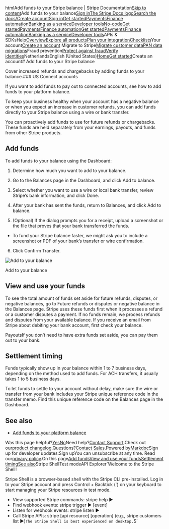htmlAdd funds to your Stripe balance | Stripe Documentation[Skip to content](#main-content)Add funds to your balance[Sign in](https://dashboard.stripe.com/login?redirect=https%3A%2F%2Fdocs.stripe.com%2Fget-started%2Faccount%2Fadd-funds)[The Stripe Docs logo](/)[Search the docs/](#)[Create account](https://dashboard.stripe.com/register)[Sign in](https://dashboard.stripe.com/login?redirect=https%3A%2F%2Fdocs.stripe.com%2Fget-started%2Faccount%2Fadd-funds)[Get started](/get-started)[Payments](/payments)[Finance automation](/finance-automation)[Banking as a service](/financial-services)[Developer tools](/development)[No-code](/no-code)[Get started](/get-started)[Payments](/payments)[Finance automation](/finance-automation)[](#)[Get started](/get-started)[Payments](/payments)[Finance automation](/finance-automation)[Banking as a service](/financial-services)[Developer tools](/development)[](#)APIs & SDKsHelp[Overview](/docs/get-started)[Explore all products](/docs/products)[Plan your integration](#)[Checklists](#)Your account[Create an account](#)
Migrate to Stripe[Migrate customer data](/docs/get-started/data-migrations)[PAN data migrations](#)Fraud prevention[Protect against fraud](#)[Verify identities](#)NetherlandsEnglish (United States)[](#)[](#)[Home](/docs)[Get started](/docs/get-started)Create an account# Add funds to your Stripe balance

Cover increased refunds and chargebacks by adding funds to your balance.### US Connect accounts

If you want to add funds to pay out to connected accounts, see how to add funds to your platform balance.

To keep your business healthy when your account has a negative balance or when you expect an increase in customer refunds, you can add funds directly to your Stripe balance using a wire or bank transfer.

You can proactively add funds to use for future refunds or chargebacks. These funds are held separately from your earnings, payouts, and funds from other Stripe products.

## Add funds

To add funds to your balance using the Dashboard:

1. Determine how much you want to add to your balance.


2. Go to the Balances page in the Dashboard, and click Add to balance.


3. Select whether you want to use a wire or local bank transfer, review Stripe’s bank information, and click Done.


4. After your bank has sent the funds, return to Balances, and click Add to balance.


5. (Optional) If the dialog prompts you for a receipt, upload a screenshot or the file that proves that your bank transferred the funds.

  - To fund your Stripe balance faster, we might ask you to include a screenshot or PDF of your bank’s transfer or wire confirmation.


6. Click Confirm Transfer.



![Add to your balance](https://b.stripecdn.com/docs-statics-srv/assets/balance.33f25616b262a378ffd6c0623ef9f5ac.png)

Add to your balance

## View and use your funds

To see the total amount of funds set aside for future refunds, disputes, or negative balances, go to Future refunds or disputes or negative balance in the Balances page. Stripe uses these funds first when it processes a refund or a customer disputes a payment. If no funds remain, we process refunds and disputes from your available balance. If you receive an email from Stripe about debiting your bank account, first check your balance.

PayoutsIf you don’t need to have extra funds set aside, you can pay them out to your bank.

## Settlement timing

Funds typically show up in your balance within 1 to 7 business days, depending on the method used to add funds. For ACH transfers, it usually takes 1 to 5 business days.

To let funds to settle to your account without delay, make sure the wire or transfer from your bank includes your Stripe unique reference code in the transfer memo. Find this unique reference code on the Balances page in the Dashboard.

## See also

- [Add funds to your platform balance](/connect/top-ups)

Was this page helpful?[Yes](#)[No](#)Need help?[Contact Support](https://support.stripe.com/).Check out our[product changelog](https://stripe.com/blog/changelog).Questions?[Contact Sales](https://stripe.com/contact/sales).Powered by[Markdoc](https://markdoc.dev)Sign up for developer updates:Sign upYou can unsubscribe at any time. Read our[privacy policy](https://stripe.com/privacy).On this page[Add funds](#add-funds)[View and use your funds](#use-funds)[Settlement timing](#settlement-timing)[See also](#see-also)Stripe ShellTest modeAPI Explorer[](https://stripe.com/docs/stripe-cli#install)`Welcome to the Stripe Shell!

Stripe Shell is a browser-based shell with the Stripe CLI pre-installed. Log in to your
Stripe account and press Control + Backtick (`) on your keyboard to start managing your Stripe
resources in test mode.

- View supported Stripe commands: stripe help ▶️
- Find webhook events: stripe trigger ▶️ [event]
- Listen for webhook events: stripe listen ▶
- Call Stripe APIs: stripe [api resource] [operation] (e.g., stripe customers list ▶️)`The Stripe Shell is best experienced on desktop.`$`